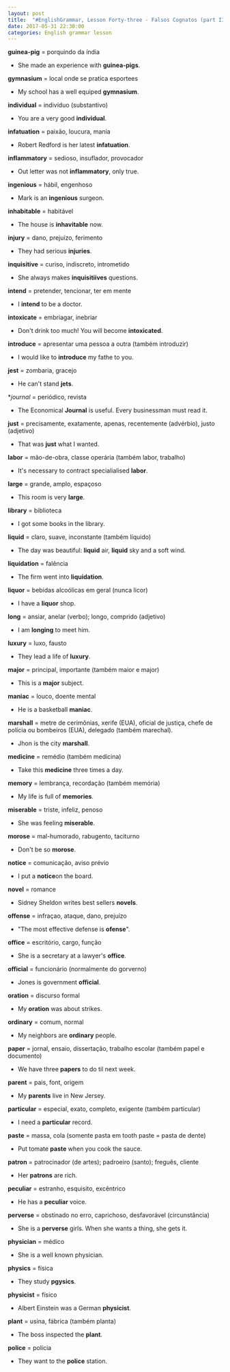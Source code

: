 ```yaml
---
layout: post
title:  "#EnglishGrammar, Lesson Forty-three - Falsos Cognatos (part III)"
date: 2017-05-31 22:30:00
categories: English grammar lesson
---
```


**guinea-pig** = porquindo da índia
 
 - She made an experience with **guinea-pigs**.

**gymnasium** = local onde se pratica esportees
 
 - My school has a well equiped **gymnasium**.

**individual** = indivíduo (substantivo)

 - You are a very good **individual**.

**infatuation** = paixão, loucura, mania

 - Robert Redford is her latest **infatuation**.

**inflammatory** = sedioso, insuflador, provocador
 
 - Out letter was not **inflammatory**, only true.

**ingenious** =  hábil, engenhoso

 - Mark is an **ingenious** surgeon.

**inhabitable** = habitável

 - The house is **inhavitable** now.

**injury** = dano, prejuízo, ferimento

 - They had serious **injuries**.

**inquisitive** = curiso, indiscreto, intrometido

 - She always makes **inquisitiives** questions.

**intend** = pretender, tencionar, ter em mente
 
 - I **intend** to be a doctor.

**intoxicate** = embriagar, inebriar

 - Don't drink too much! You will become **intoxicated**.

**introduce** = apresentar uma pessoa a outra (também introduzir)

 - I would like to **introduce** my fathe to you.

**jest** =  zombaria, gracejo
 
 - He can't stand **jets**.

**journal* = periódico, revista

 - The Economical **Journal** is useful. Every businessman must read it.

**just** = precisamente, exatamente, apenas, recentemente (advérbio), justo (adjetivo)

 - That was **just** what I wanted.

**labor** = mão-de-obra, classe operária (também labor, trabalho)

 - It's necessary to contract specialialised **labor**.

**large** = grande, amplo, espaçoso

 - This room is very **large**.

**library** = biblioteca

 - I got some books in the library.

**liquid** = claro, suave, inconstante (também líquido)

 - The day was beautiful: **liquid** air, **liquid** sky  and a soft wind.

**liquidation** = falência
 
 - The firm went into **liquidation**.

**liquor** = bebidas alcoólicas em geral (nunca licor)

 - I have a **liquor** shop.

**long** =  ansiar, anelar (verbo); longo, comprido (adjetivo)

 - I am **longing** to meet him.

**luxury** = luxo, fausto

 - They lead a life of **luxury**.

**major** = principal, importante (também maior e major)

 - This is a **major** subject.

**maniac** = louco, doente mental
 
 - He is a basketball **maniac**.

**marshall** = metre de cerimônias, xerife (EUA), oficial de justiça, chefe de polícia ou bombeiros (EUA), delegado (também marechal).

 - Jhon is the city **marshall**.

**medicine** = remédio (também medicina)

 - Take this **medicine** three times a day.

**memory** = lembrança, recordação (também memória)
 
 - My life is full of **memories**.

**miserable** = triste, infeliz, penoso

 - She was feeling **miserable**.

**morose** = mal-humorado, rabugento, taciturno

 - Don't be so **morose**.

**notice** = comunicação, aviso prévio

 - I put a **notice**on the board.

**novel** = romance

 - Sidney Sheldon writes best sellers **novels**.

**offense** = infraçao, ataque, dano, prejuízo

- "The most effective defense is **ofense**".

**office** = escritório, cargo, função

 - She is a secretary at a lawyer's **office**.

**official** = funcionário (normalmente do gorverno)

 - Jones is government **official**.

**oration** = discurso formal
 
 - My **oration** was about strikes.

**ordinary** = comum, normal

 - My neighbors are **ordinary** people.

**paper** = jornal, ensaio, dissertação, trabalho escolar (também papel e documento)

 - We have three **papers** to do til next week.

**parent** =  pais, font, origem

 - My **parents** live in New Jersey.

**particular** = especial, exato, completo, exigente (também particular)

 - I need a **particular** record.

**paste** = massa, cola (somente pasta em tooth paste = pasta de dente)
 
 - Put tomate **paste** when you cook the sauce.

**patron** = patrocinador (de artes); padroeiro (santo); freguês, cliente

 - Her **patrons** are rich.

**peculiar** = estranho, esquisito, excêntrico

 - He has a **peculiar** voice.

**perverse** = obstinado no erro, caprichoso, desfavorável (circunstância)
 
 - She is a **perverse** girls. When she wants a thing, she gets it.

**physician** = médico

 - She is a well known physician.

**physics** = física 

 - They study **pgysics**.

**physicist** = físico

 - Albert Einstein was a German **physicist**.

**plant** = usina, fábrica (também planta)

 - The boss inspected the **plant**.

**police** = polícia

 - They want to the **police** station.

 